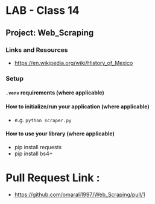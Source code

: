 # LAB - Class 14

## Project: Web_Scraping


### Links and Resources

- https://en.wikipedia.org/wiki/History_of_Mexico

### Setup

#### `.venv` requirements (where applicable)


#### How to initialize/run your application (where applicable)

- e.g. `python scraper.py`

#### How to use your library (where applicable)

- pip install requests
- pip install bs4+

# Pull Request Link :

- https://github.com/omarali1997/Web_Scraping/pull/1
